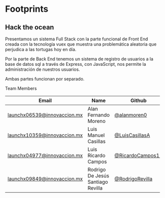 # Footprints

## Hack the ocean

Presentamos un sistema Full Stack con la parte funcional de Front End creada con la tecnología vuex que muestra una problemática aleatoria que perjudica a las tortugas hoy en día.

Por la parte de Back End tenemos un sistema de registro de usuarios a la base de datos sql a través de Express, con JavaScript, nos permite la administración de nuestros usuarios.


Ambas partes funcionan por separado.

Team Members

| Email                       | Name                               | Github                                              |
| --------------------------- | ---------------------------------- | --------------------------------------------------- |
| launchx06539@innovaccion.mx | Alan Fernando Moreno               | [@alanmoren0](https://github.com/alanmoren0)           |
| launchx10359@innovaccion.mx | Luis Manuel Casillas               | [@LuisCasillasA](https://github.com/LuisCasillasA)     |
| launchx04977@innovaccion.mx | Luis Ricardo Campos                | [@RicardoCampos12](https://github.com/RicardoCampos12) |
| launchx09849@innovaccion.mx | Rodrigo De Jesús Santiago Revilla | [@RodrigoRevilla](https://github.com/RodrigoRevilla)   |
